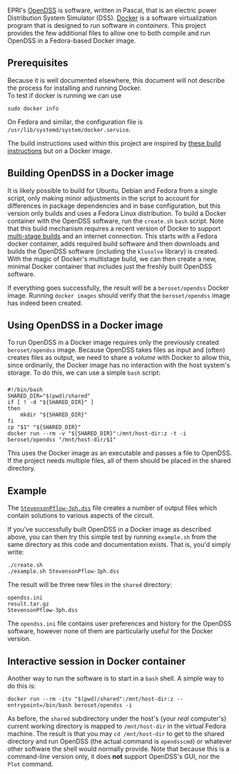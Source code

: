 EPRI's [OpenDSS](https://sourceforge.net/projects/electricdss/) is software, written in Pascal, that is an electric power Distribution System Simulator (DSS).  [Docker](https://www.docker.com/) is a software virtualization program that is designed to run software in *containers*.  This project provides the few additional files to allow one to both compile and run OpenDSS in a Fedora-based Docker image.

## Prerequisites
Because it is well documented elsewhere, this document will not describe the process for installing and running Docker.  
To test if docker is running we can use

    sudo docker info

On Fedora and similar, the configuration file is `/usr/lib/systemd/system/docker.service`.

The build instructions used within this project are inspired by [these build instructions](https://sourceforge.net/p/electricdss/discussion/861976/thread/b32b74a2/5f93/attachment/EPRI_Build_OpenDSS_Linux.pdf) but on a Docker image. 

## Building OpenDSS in a Docker image
It is likely possible to build for Ubuntu, Debian and Fedora from a single script, only making minor adjustments in the script to account for differences in package dependencies and in base configuration, but this version only builds and uses a Fedora Linux distribution. To build a Docker container with the OpenDSS software, run the `create.sh` `bash` script.  Note that this build mechanism requires a recent version of Docker to support [multi-stage builds](https://docs.docker.com/develop/develop-images/multistage-build/) and an internet connection.  This starts with a Fedora docker container, adds required build software and then downloads and builds the OpenDSS software (including the `klusolve` library) is created.  With the magic of Docker's multistage build, we can then create a new, minimal Docker container that includes just the freshly built OpenDSS software.

If everything goes successfully, the result will be a `beroset/opendss` Docker image.  Running `docker images` should verify that the `beroset/opendss` image has indeed been created.

## Using OpenDSS in a Docker image
To run OpenDSS in a Docker image requires only the previously created `beroset/opendss` image.  Because OpenDSS takes files as input and (often) creates files as output, we need to share a *volume* with Docker to allow this, since ordinarily, the Docker image has no interaction with the host system's storage.  To do this, we can use a simple `bash` script:

### 
```
#!/bin/bash
SHARED_DIR="$(pwd)/shared"
if [ ! -d "${SHARED_DIR}" ]
then
    mkdir "${SHARED_DIR}"
fi
cp "$1" "${SHARED_DIR}"
docker run --rm -v "${SHARED_DIR}":/mnt/host-dir:z -t -i beroset/opendss "/mnt/host-dir/$1"
```

This uses the Docker image as an executable and passes a file to OpenDSS.  If the project needs multiple files, all of them should be placed in the shared directory.

## Example
The [`StevensonPflow-3ph.dss`](http://svn.code.sf.net/p/electricdss/code/trunk/Distrib/Examples/Stevenson/StevensonPflow-3ph.dss) file creates a number of output files which contain solutions to various aspects of the circuit.  

If you've successfully built OpenDSS in a Docker image as described above, you can then try this simple test by running `example.sh` from the same directory as this code and documentation exists.  That is, you'd simply write:

    ./create.sh
    ./example.sh StevensonPflow-3ph.dss

The result will be three new files in the `shared` directory:

    opendss.ini
    result.tar.gz
    StevensonPflow-3ph.dss

The `opendss.ini` file contains user preferences and history for the OpenDSS software, however none of them are particularly useful for the Docker version.

## Interactive session in Docker container
Another way to run the software is to start in a `bash` shell.  A simple way to do this is:

    docker run --rm -itv "$(pwd)/shared":/mnt/host-dir:z --entrypoint=/bin/bash beroset/opendss -i

As before, the `shared` subdirectory under the host's (your *real* computer's) current working directory is mapped to `/mnt/host-dir` in the virtual Fedora machine.  The result is that you may `cd /mnt/host-dir` to get to the shared directory and run OpenDSS (the actual command is `opendsscmd`) or whatever other software the shell would normally provide.  Note that because this is a command-line version only, it does **not** support OpenDSS's GUI, nor the `Plot` command.

